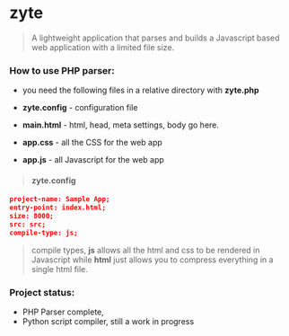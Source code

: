 # zyte
> A lightweight application that parses and builds a Javascript based web application with a limited file size. 

### How to use PHP parser:

- you need the following files in a relative directory with __zyte.php__

- __zyte.config__ - configuration file
- __main.html__ - html, head, meta settings, body go here.
- __app.css__ - all the CSS for the web app
- __app.js__ - all Javascript for the web app

> #### zyte.config
```json
project-name: Sample App;
entry-point: index.html;
size: 8000;
src: src;
compile-type: js;
```
> compile types, __js__ allows all the html and css to be rendered in Javascript
> while __html__ just allows you to compress everything in a single html file.

### Project status:
- PHP Parser complete, 
- Python script compiler, still a work in progress 
